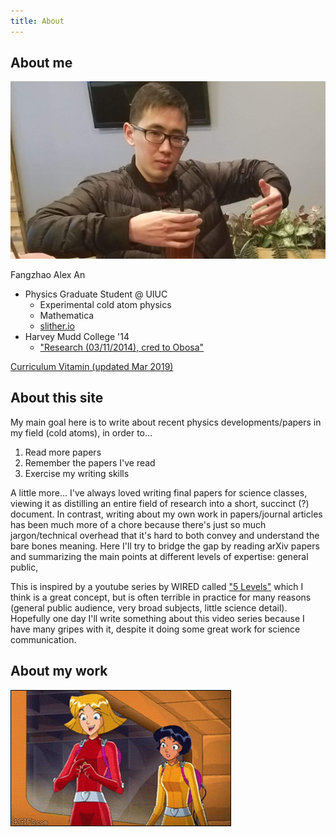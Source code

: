 ```yaml
---
title: About
---
```


## About me

![alex an](/assets/images/itsme.jpg)

Fangzhao Alex An
* Physics Graduate Student @ UIUC
  * Experimental cold atom physics
  * Mathematica
  * [slither.io](http://slither.io)
* Harvey Mudd College '14
  * ["Research (03/11/2014), cred to Obosa"](/assets/vids/rotatinglight.mp4)

[Curriculum Vitamin (updated Mar 2019)](/assets/docs/alexcv.pdf)

## About this site

My main goal here is to write about recent physics developments/papers in my field (cold atoms), in order to...
1. Read more papers
2. Remember the papers I've read
3. Exercise my writing skills

A little more...
I've always loved writing final papers for science classes, viewing it as distilling an entire field of research into a short, succinct (?) document. In contrast, writing about my own work in papers/journal articles has been much more of a chore because there's just so much jargon/technical overhead that it's hard to both convey and understand the bare bones meaning. Here I'll try to bridge the gap by reading arXiv papers and summarizing the main points at different levels of expertise: general public,

This is inspired by a youtube series by WIRED called ["5 Levels"](https://www.youtube.com/channel/UCftwRNsjfRo08xYE31tkiyw) which I think is a great concept, but is often terrible in practice for many reasons (general public audience, very broad subjects, little science detail). Hopefully one day I'll write something about this video series because I have many gripes with it, despite it doing some great work for science communication.

## About my work
![TOTALLY](/assets/vids/lasers.gif)
